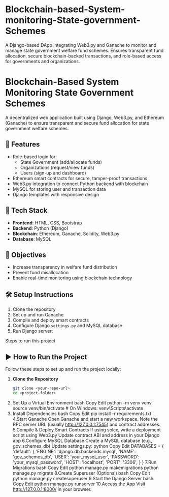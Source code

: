 # Blockchain-based-System-monitoring-State-government-Schemes
A Django-based DApp integrating Web3.py and Ganache to monitor and manage state government welfare fund schemes. Ensures transparent fund allocation, secure blockchain-backed transactions, and role-based access for governments and organizations.
# Blockchain-Based System Monitoring State Government Schemes

A decentralized web application built using Django, Web3.py, and Ethereum (Ganache) to ensure transparent and secure fund allocation for state government welfare schemes.

## 🚀 Features

- Role-based login for:
  - State Government (add/allocate funds)
  - Organizations (request/view funds)
  - Users (sign-up and dashboard)
- Ethereum smart contracts for secure, tamper-proof transactions
- Web3.py integration to connect Python backend with blockchain
- MySQL for storing user and transaction data
- Django templates with responsive design

## 🔧 Tech Stack

- **Frontend**: HTML, CSS, Bootstrap
- **Backend**: Python (Django)
- **Blockchain**: Ethereum, Ganache, Solidity, Web3.py
- **Database**: MySQL

## 🎯 Objectives

- Increase transparency in welfare fund distribution
- Prevent fund misallocation
- Enable real-time monitoring using blockchain technology

## 🛠️ Setup Instructions

1. Clone the repository
2. Set up and run Ganache
3. Compile and deploy smart contracts
4. Configure Django `settings.py` and MySQL database
5. Run Django server:  



Steps to run this project

## ▶️ How to Run the Project

Follow these steps to set up and run the project locally:

1. **Clone the Repository**
   ```bash
   git clone <your-repo-url>
   cd <project-folder>
2. Set Up a Virtual Environment
bash
Copy
Edit
python -m venv venv
source venv/bin/activate        # On Windows: venv\Scripts\activate
3. Install Dependencies
bash
Copy
Edit
pip install -r requirements.txt
4.Start Ganache
Open Ganache and start a new workspace.
Note the RPC server URL (usually http://127.0.0.1:7545) and contract addresses.
5.Compile & Deploy Smart Contracts
If using solcx, write a deployment script using Web3.py
Update contract ABI and address in your Django app
6.Configure MySQL Database
Create a MySQL database (e.g., gov_schemes_db)
Update settings.py:
python
Copy
Edit
DATABASES = {
    'default': {
        'ENGINE': 'django.db.backends.mysql',
        'NAME': 'gov_schemes_db',
        'USER': 'your_mysql_user',
        'PASSWORD': 'your_mysql_password',
        'HOST': 'localhost',
        'PORT': '3306',
    }
}
7.Run Migrations
bash
Copy
Edit
python manage.py makemigrations
python manage.py migrate
8.Create Superuser (Optional)
bash
Copy
Edit
python manage.py createsuperuser
9.Start the Django Server
bash
Copy
Edit
python manage.py runserver
10.Access the App
Visit http://127.0.0.1:8000/ in your browser.
